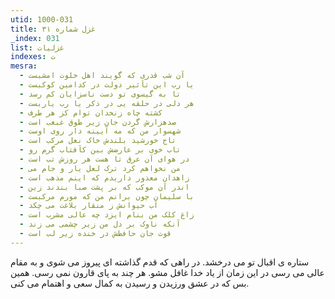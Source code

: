 ```yaml
---
utid: 1000-031
title: غزل شماره ۳۱
_index: 031
list: غزلیات
indexes: ت
mesra:
  - آن شب قدری که گویند اهل خلوت امشبست
  - یا رب این تأثیر دولت در کدامین کوکبست
  - تا به گیسوی تو دست ناسزایان کم رسد
  - هر دلی در حلقه یی در ذکر یا رب یاربست
  - کشته چاه زنخدان توام کز هر طرف
  - صدهزارش گردن جان زیر طوق غبغب است
  - شهسوار من که مه آیینه دار روی اوست
  - تاج خورشید بلندش خاک نعل مرکب است
  - تاب خوی بر عارضش بین کآفتاب گرم رو
  - در هوای آن عرق تا هست هر روزش تب است
  - من نخواهم کرد ترک لعل یار و جام می
  - زاهدان معذور داریدم که اینم مذهب است
  - اندر آن موکب که بر پشت صبا بندند زین
  - با سلیمان چون برانم من که مورم مرکبست
  - آب حیوانش ز منقار بلاغت می چکد
  - زاغ کلک من بنام ایزد چه عالی مشرب است
  - آنکه ناوک بر دل من زیر چشمی می زند
  - قوت جان حافظش در خنده زیر لب است
---
```

ستاره ی اقبال تو می درخشد. در راهی که قدم گذاشته ای پیروز می شوی و به مقام عالی می رسی در این زمان از یاد خدا غافل مشو. هر چند به پای قارون نمی رسی. همین بس که در عشق ورزیدن و رسیدن به کمال سعی و اهتمام می کنی.
